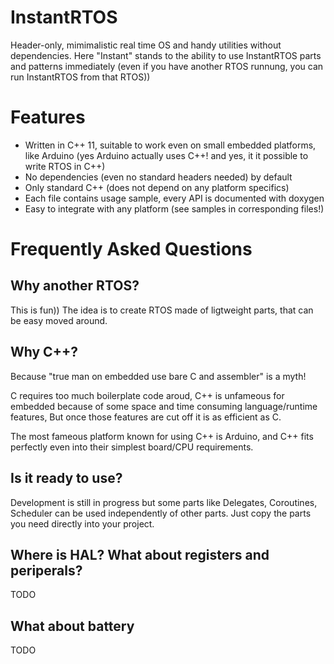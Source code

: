 # InstantRTOS
Header-only, mimimalistic real time OS and handy utilities without dependencies.
Here "Instant" stands to the ability to use InstantRTOS parts and patterns immediately (even if you have another RTOS runnung, you can run InstantRTOS from that RTOS))

# Features
- Written in C++ 11, suitable to work even on small embedded platforms, like Arduino (yes Arduino actually uses C++! and yes, it it possible to write RTOS in C++)
- No dependencies (even no standard headers needed) by default
- Only standard C++ (does not depend on any platform specifics)
- Each file contains usage sample, every API is documented with doxygen
- Easy to integrate with any platform (see samples in corresponding files!)

# Frequently Asked Questions

## Why another RTOS?
This is fun)) The idea is to create RTOS made of ligtweight parts, that can be easy moved around.

## Why C++?
Because "true man on embedded use bare C and assembler" is a myth!

C requires too much boilerplate code aroud, 
C++ is unfameous for embedded because of some space and time consuming language/runtime features,
But once those features are cut off it is as efficient as C.

The most fameous platform known for using C++ is Arduino, and C++ fits perfectly even into their simplest board/CPU requirements.

## Is it ready to use?

Development is still in progress but some parts like Delegates, Coroutines, Scheduler can be used independently of other parts.
Just copy the parts you need directly into your project.

## Where is HAL? What about registers and periperals?

TODO

## What about battery

TODO

